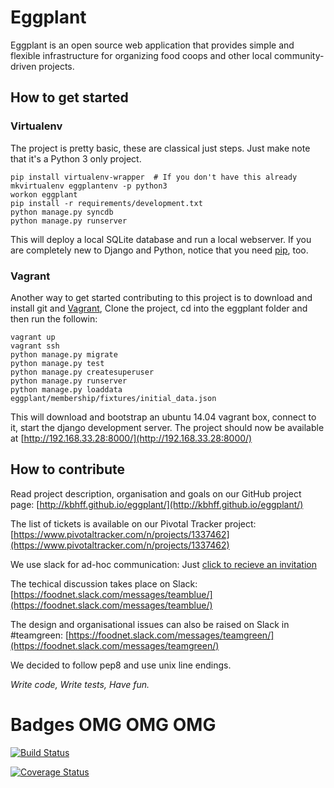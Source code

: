 # Eggplant 

Eggplant is an open source web application that provides simple and flexible 
infrastructure for organizing food coops and other local
community-driven projects.


## How to get started

### Virtualenv

The project is pretty basic, these are classical just steps. Just make note
that it's a Python 3 only project.

    pip install virtualenv-wrapper  # If you don't have this already
    mkvirtualenv eggplantenv -p python3
    workon eggplant 
    pip install -r requirements/development.txt
    python manage.py syncdb
    python manage.py runserver


This will deploy a local SQLite database and run a local webserver. If you are
completely new to Django and Python, notice that you need [pip](https://pip.pypa.io/en/stable/installing.html), too.


### Vagrant

Another way to get started contributing to this project is to 
download and install git and [Vagrant](http://vagrantup.com/), 
Clone the project, cd into the eggplant folder and then run the followin: 


    vagrant up
    vagrant ssh
    python manage.py migrate
    python manage.py test
    python manage.py createsuperuser
    python manage.py runserver
    python manage.py loaddata eggplant/membership/fixtures/initial_data.json


This will download and bootstrap an ubuntu 14.04 vagrant box, connect to it,
start the django development server. The project should now be 
available at [http://192.168.33.28:8000/](http://192.168.33.28:8000/)


## How to contribute

Read project description, organisation and goals on our GitHub project page:
[http://kbhff.github.io/eggplant/](http://kbhff.github.io/eggplant/)

The list of tickets is available on our Pivotal Tracker project:
[https://www.pivotaltracker.com/n/projects/1337462](https://www.pivotaltracker.com/n/projects/1337462)

We use slack for ad-hoc communication: Just [click to recieve an invitation](https://foodnet-slackin.herokuapp.com/)

The techical discussion takes place on Slack:
[https://foodnet.slack.com/messages/teamblue/](https://foodnet.slack.com/messages/teamblue/)

The design and organisational issues can also be raised on Slack in #teamgreen:
[https://foodnet.slack.com/messages/teamgreen/](https://foodnet.slack.com/messages/teamgreen/)

We decided to follow pep8 and use unix line endings.

*Write code, Write tests, Have fun.*


# Badges OMG OMG OMG

[![Build Status](https://travis-ci.org/kbhff/foodnet.svg?branch=master)](https://travis-ci.org/kbhff/foodnet)

[![Coverage Status](https://coveralls.io/repos/kbhff/foodnet/badge.svg)](https://coveralls.io/r/kbhff/foodnet)
